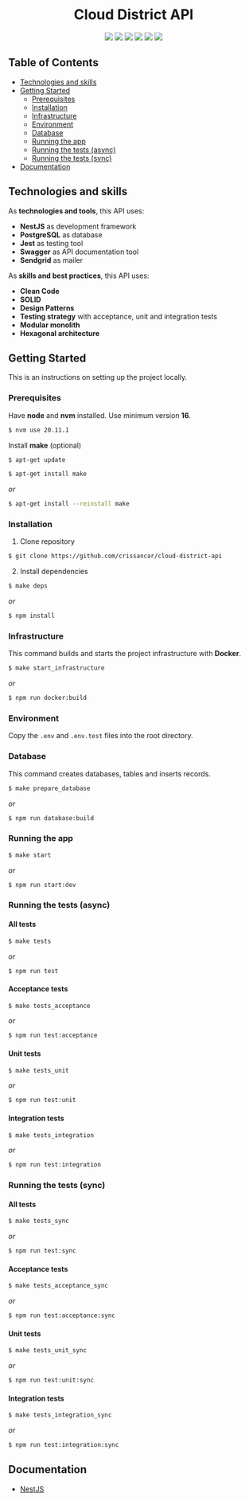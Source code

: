 <div align="center">
  <h1>Cloud District API</h1>

  <p>
    <img src="https://img.shields.io/badge/node.js-6DA55F?style=for-the-badge&logo=node.js&logoColor=white">
    <img src="https://img.shields.io/badge/typescript-%23007ACC.svg?style=for-the-badge&logo=typescript&logoColor=white">
    <img src="https://img.shields.io/badge/nestjs-%23E0234E.svg?style=for-the-badge&logo=nestjs&logoColor=white">
    <img src="https://img.shields.io/badge/npm-CB3837?style=for-the-badge&logo=npm&logoColor=white">
    <img src="https://img.shields.io/badge/-jest-%23C21325?style=for-the-badge&logo=jest&logoColor=white">
    <img src="https://img.shields.io/badge/-Swagger-%23Clojure?style=for-the-badge&logo=swagger&logoColor=white">
  </p>
</div>

<!-- TABLE OF CONTENTS -->
## Table of Contents

* [Technologies and skills](#technologies-and-skills)
* [Getting Started](#getting-started)
    * [Prerequisites](#prerequisites)
    * [Installation](#installation)
    * [Infrastructure](#infrastructure)
    * [Environment](#environment)
    * [Database](#database)
    * [Running the app](#running-the-app)
    * [Running the tests (async)](#running-the-tests-async)
    * [Running the tests (sync)](#running-the-tests-sync)
* [Documentation](#documentation)

<!-- Technologies -->
## Technologies and skills
As **technologies and tools**, this API uses:
- **NestJS** as development framework
- **PostgreSQL** as database
- **Jest** as testing tool
- **Swagger** as API documentation tool
- **Sendgrid** as mailer

As **skills and best practices**, this API uses:
- **Clean Code**
- **SOLID**
- **Design Patterns**
- **Testing strategy** with acceptance, unit and integration tests
- **Modular monolith**
- **Hexagonal architecture**

<!-- GETTING STARTED -->
## Getting Started

This is an instructions on setting up the project locally.

### Prerequisites
Have **node** and **nvm** installed. Use minimum version **16**.
```bash
$ nvm use 20.11.1
```
Install **make** (optional)
```bash
$ apt-get update
```
```bash
$ apt-get install make
```
_or_
```bash
$ apt-get install --reinstall make
```

### Installation

1. Clone repository
```bash
$ git clone https://github.com/crissancar/cloud-district-api
```
2. Install dependencies
```bash
$ make deps
```
_or_
```bash
$ npm install
```

### Infrastructure
This command builds and starts the project infrastructure with **Docker**.

```bash
$ make start_infrastructure
```
_or_
```bash
$ npm run docker:build
```

### Environment
Copy the ```.env``` and ```.env.test``` files into the root directory.

### Database
This command creates databases, tables and inserts records.
```bash
$ make prepare_database
```
_or_
```bash
$ npm run database:build
```

### Running the app
```bash
$ make start
```
_or_
```bash
$ npm run start:dev
```

### Running the tests (async)
#### All tests
```bash
$ make tests
```
_or_
```bash
$ npm run test
```
#### Acceptance tests
```bash
$ make tests_acceptance
```
_or_
```bash
$ npm run test:acceptance
```
#### Unit tests
```bash
$ make tests_unit
```
_or_
```bash
$ npm run test:unit
```
#### Integration tests
```bash
$ make tests_integration
```
_or_
```bash
$ npm run test:integration
```

### Running the tests (sync)
#### All tests
```bash
$ make tests_sync
```
_or_
```bash
$ npm run test:sync
```
#### Acceptance tests
```bash
$ make tests_acceptance_sync
```
_or_
```bash
$ npm run test:acceptance:sync
```
#### Unit tests
```bash
$ make tests_unit_sync
```
_or_
```bash
$ npm run test:unit:sync
```
#### Integration tests
```bash
$ make tests_integration_sync
```
_or_
```bash
$ npm run test:integration:sync
```

<!-- DOCUMENTATION -->
## Documentation
-  [NestJS](https://docs.nestjs.com/)
